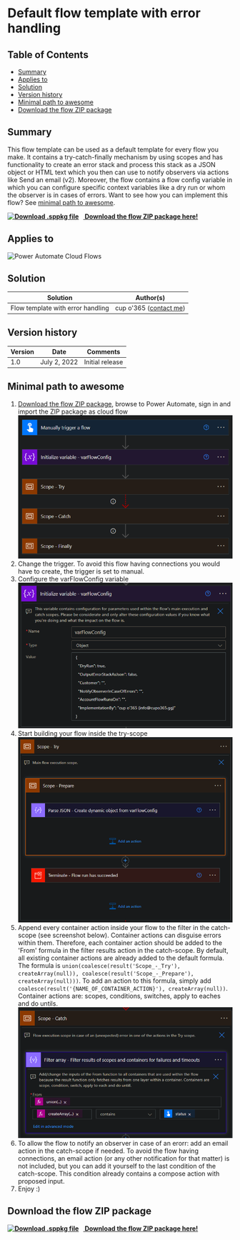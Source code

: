 # Default flow template with error handling

## Table of Contents
  - [Summary](#summary)
  - [Applies to](#applies-to)
  - [Solution](#solution)
  - [Version history](#version-history)
  - [Minimal path to awesome](#minimal-path-to-awesome)
  - [Download the flow ZIP package](#download-the-flow-ZIP-package)

## Summary

This flow template can be used as a default template for every flow you make. It contains a try-catch-finally mechanism by using scopes and has functionality to create an error stack and process this stack as a JSON object or HTML text which you then can use to notify observers via actions like Send an email (v2). Moreover, the flow contains a flow config variable in which you can configure specific context variables like a dry run or whom the observer is in cases of errors. Want to see how you can implement this flow? See [minimal path to awesome](#minimal-path-to-awesome).

**[<img src="https://external-content.duckduckgo.com/iu/?u=https%3A%2F%2Fwww.iconsdb.com%2Ficons%2Fpreview%2Froyal-blue%2Fdata-transfer-download-xxl.png&f=1&nofb=1" alt="Download .sppkg file" style="width:15px;margin-right:10px;"/> __Download the flow ZIP package here!__](https://github.com/cupo365/default-flow-with-error-handling/releases/tag/v1.0.0)**

## Applies to

![Power Automate Cloud Flows](https://img.shields.io/badge/Power%20Automate-Cloud%20flows-green.svg)

## Solution

| Solution                          | Author(s)                                        |
| --------------------------------- | ------------------------------------------------ |
| Flow template with error handling | cup o'365 ([contact me](mailto:info@cupo365.gg)) |

## Version history

| Version | Date         | Comments        |
| ------- | ------------ | --------------- |
| 1.0     | July 2, 2022 | Initial release |

## Minimal path to awesome

1. [Download the flow ZIP package](#download-the-flow-zip-package), browse to Power Automate, sign in and import the ZIP package as cloud flow
   ![Flow overview](resources/flow-overview.png "Flow overview")
2. Change the trigger. To avoid this flow having connections you would have to create, the trigger is set to manual.
3. Configure the varFlowConfig variable
   ![Flow config variable](resources/flow-config-variable.png "Flow config variable")
4. Start building your flow inside the try-scope
   ![Try scope overview](resources/try-scope-overview.png "Try scope overview")
5. Append every container action inside your flow to the filter in the catch-scope (see screenshot below). Container actions can disguise errors within them. Therefore, each container action should be added to the 'From' formula in the filter results action in the catch-scope. By default, all existing container actions are already added to the default formula. The formula is ```union(coalesce(result('Scope_-_Try'), createArray(null)), coalesce(result('Scope_-_Prepare'), createArray(null)))```. To add an action to this formula, simply add ```coalesce(result('{NAME_OF_CONTAINER_ACTION}'), createArray(null))```. Container actions are: scopes, conditions, switches, apply to eaches and do untils.
   ![Catch filter results action](resources/filter-results-action.png "Catch filter results action")
6. To allow the flow to notify an observer in case of an erorr: add an email action in the catch-scope if needed. To avoid the flow having connections, an email action (or any other notification for that matter) is not included, but you can add it yourself to the last condition of the catch-scope. This condition already contains a compose action with proposed input.
7. Enjoy :)
## Download the flow ZIP package

**[<img src="https://external-content.duckduckgo.com/iu/?u=https%3A%2F%2Fwww.iconsdb.com%2Ficons%2Fpreview%2Froyal-blue%2Fdata-transfer-download-xxl.png&f=1&nofb=1" alt="Download .sppkg file" style="width:15px;margin-right:10px;"/> __Download the flow ZIP package here!__](https://github.com/cupo365/default-flow-with-error-handling/releases/tag/v1.0.0)**
